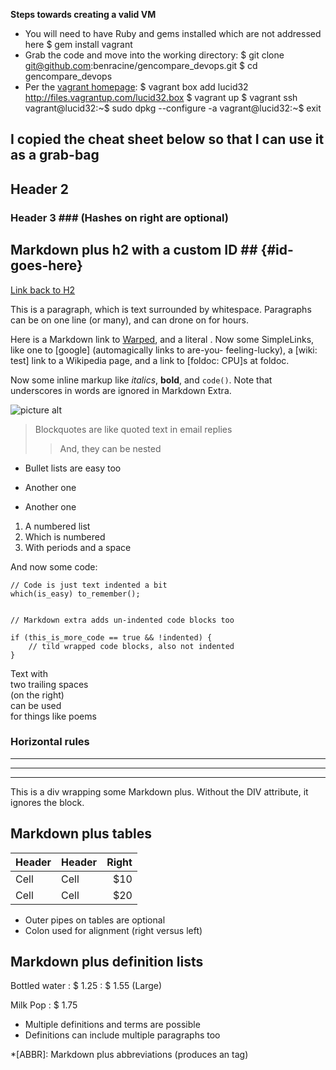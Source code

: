 **Steps towards creating a valid VM**

- You will need to have Ruby and gems installed which are not addressed here
	$ gem install vagrant
- Grab the code and move into the working directory:
	$ git clone git@github.com:benracine/gencompare_devops.git
	$ cd gencompare_devops
- Per the [vagrant homepage](http://vagrantup.com/docs/getting-started/index.html):
	$ vagrant box add lucid32 http://files.vagrantup.com/lucid32.box
	$ vagrant up 
	$ vagrant ssh
	vagrant@lucid32:~$ sudo dpkg --configure -a 
	vagrant@lucid32:~$ exit


## I copied the cheat sheet below so that I can use it as a grab-bag ##

## Header 2 ##
### Header 3 ###             (Hashes on right are optional)

## Markdown plus h2 with a custom ID ##         {#id-goes-here}
[Link back to H2](#id-goes-here)

This is a paragraph, which is text surrounded by whitespace. Paragraphs can be on one 
line (or many), and can drone on for hours.  

Here is a Markdown link to [Warped](http://warpedvisions.org), and a literal . 
Now some SimpleLinks, like one to [google] (automagically links to are-you-
feeling-lucky), a [wiki: test] link to a Wikipedia page, and a link to 
[foldoc: CPU]s at foldoc.  

Now some inline markup like _italics_,  **bold**, and `code()`. Note that underscores in 
words are ignored in Markdown Extra.

![picture alt](/images/photo.jpeg "Title is optional")     

> Blockquotes are like quoted text in email replies
>> And, they can be nested

* Bullet lists are easy too
- Another one
+ Another one

1. A numbered list
2. Which is numbered
3. With periods and a space

And now some code:

    // Code is just text indented a bit
    which(is_easy) to_remember();

~~~

// Markdown extra adds un-indented code blocks too

if (this_is_more_code == true && !indented) {
    // tild wrapped code blocks, also not indented
}

~~~

Text with  
two trailing spaces  
(on the right)  
can be used  
for things like poems  

### Horizontal rules

* * * *
****
--------------------------


<div class="custom-class" markdown="1">
This is a div wrapping some Markdown plus.  Without the DIV attribute, it ignores the 
block. 
</div>

## Markdown plus tables ##

| Header | Header | Right  |
| ------ | ------ | -----: |
|  Cell  |  Cell  |   $10  |
|  Cell  |  Cell  |   $20  |

* Outer pipes on tables are optional
* Colon used for alignment (right versus left)

## Markdown plus definition lists ##

Bottled water
: $ 1.25
: $ 1.55 (Large)

Milk
Pop
: $ 1.75

* Multiple definitions and terms are possible
* Definitions can include multiple paragraphs too

*[ABBR]: Markdown plus abbreviations (produces an <abbr> tag)